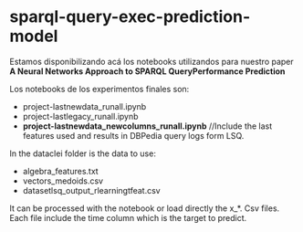 # sparql-query-exec-prediction-model

Estamos disponibilizando acá los notebooks utilizandos para nuestro paper **A Neural Networks Approach to SPARQL QueryPerformance Prediction**

Los notebooks de los experimentos finales son:
 - project-lastnewdata_runall.ipynb
 - project-lastlegacy_runall.ipynb
 - **project-lastnewdata_newcolumns_runall.ipynb** //Include the last features used and results in DBPedia query logs form LSQ.

In the dataclei folder is the data to use:
- algebra_features.txt
- vectors_medoids.csv
- datasetlsq_output_rlearningtfeat.csv

It can be processed with the notebook or load directly the x_*. Csv files. Each file include the time column  which is the target to predict.
